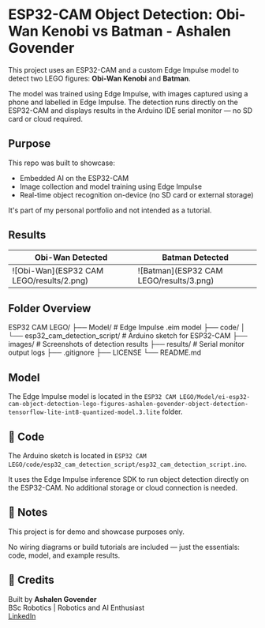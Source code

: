 # ESP32-CAM Object Detection: Obi-Wan Kenobi vs Batman - Ashalen Govender

This project uses an ESP32-CAM and a custom Edge Impulse model to detect two LEGO figures: **Obi-Wan Kenobi** and **Batman**.

The model was trained using Edge Impulse, with images captured using a phone and labelled in Edge Impulse. The detection runs directly on the ESP32-CAM and displays results in the Arduino IDE serial monitor — no SD card or cloud required.

## Purpose

This repo was built to showcase:

- Embedded AI on the ESP32-CAM  
- Image collection and model training using Edge Impulse  
- Real-time object recognition on-device (no SD card or external storage)

It's part of my personal portfolio and not intended as a tutorial.

## Results

| Obi-Wan Detected | Batman Detected |
|------------------|-----------------|
| ![Obi-Wan](ESP32 CAM LEGO/results/2.png) | ![Batman](ESP32 CAM LEGO/results/3.png) | ![Both Figures](ESP32 CAM LEGO/results/4.png) |

## Folder Overview

ESP32 CAM LEGO/ ├── Model/ # Edge Impulse .eim model ├── code/ │ └── esp32_cam_detection_script/ # Arduino sketch for ESP32-CAM ├── images/ # Screenshots of detection results ├── results/ # Serial monitor output logs ├── .gitignore ├── LICENSE └── README.md


## Model

The Edge Impulse model is located in the `ESP32 CAM LEGO/Model/ei-esp32-cam-object-detection-lego-figures-ashalen-govender-object-detection-tensorflow-lite-int8-quantized-model.3.lite` folder.

## 📄 Code

The Arduino sketch is located in `ESP32 CAM LEGO/code/esp32_cam_detection_script/esp32_cam_detection_script.ino`.

It uses the Edge Impulse inference SDK to run object detection directly on the ESP32-CAM. No additional storage or cloud connection is needed.


## 🧪 Notes

This project is for demo and showcase purposes only.

No wiring diagrams or build tutorials are included — just the essentials: code, model, and example results.

## 🔗 Credits

Built by **Ashalen Govender**  
BSc Robotics | Robotics and AI Enthusiast  
[LinkedIn](https://www.linkedin.com/in/ashalen-govender/)

